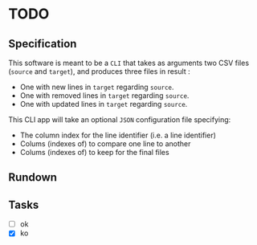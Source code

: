 # TODO

## Specification

This software is meant to be a `CLI` that takes as arguments two CSV files (`source` and `target`), and produces three files in result :
- One with new lines in `target` regarding `source`.
- One with removed lines in `target` regarding `source`.
- One with updated lines in `target` regarding `source`.

This CLI app will take an optional `JSON` configuration file specifying:
- The column index for the line identifier (i.e. a line identifier)
- Colums (indexes of) to compare one line to another
- Colums (indexes of) to keep for the final files

## Rundown

## Tasks

- [ ] ok
- [x] ko 
